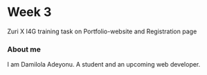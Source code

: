 
# Week 3

Zuri X I4G training task on Portfolio-website and Registration page 

### About me 
I am Damilola Adeyonu. A student and an upcoming web developer.



